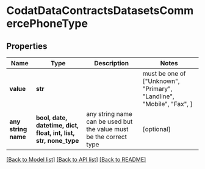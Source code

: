 # CodatDataContractsDatasetsCommercePhoneType


## Properties
Name | Type | Description | Notes
------------ | ------------- | ------------- | -------------
**value** | **str** |  |  must be one of ["Unknown", "Primary", "Landline", "Mobile", "Fax", ]
**any string name** | **bool, date, datetime, dict, float, int, list, str, none_type** | any string name can be used but the value must be the correct type | [optional]

[[Back to Model list]](../README.md#documentation-for-models) [[Back to API list]](../README.md#documentation-for-api-endpoints) [[Back to README]](../README.md)


